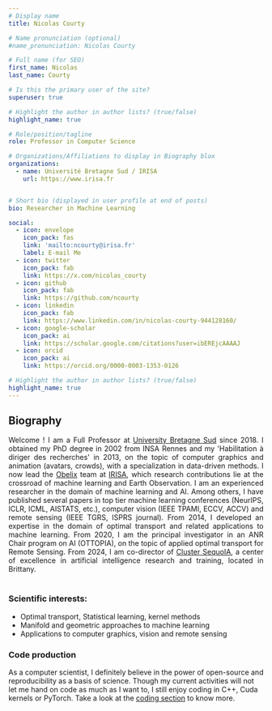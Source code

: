 ```yaml
---
# Display name
title: Nicolas Courty

# Name pronunciation (optional)
#name_pronunciation: Nicolas Courty

# Full name (for SEO)
first_name: Nicolas
last_name: Courty

# Is this the primary user of the site?
superuser: true

# Highlight the author in author lists? (true/false)
highlight_name: true

# Role/position/tagline
role: Professor in Computer Science

# Organizations/Affiliations to display in Biography blox
organizations:
  - name: Université Bretagne Sud / IRISA
    url: https://www.irisa.fr


# Short bio (displayed in user profile at end of posts)
bio: Researcher in Machine Learning

social:
  - icon: envelope
    icon_pack: fas
    link: 'mailto:ncourty@irisa.fr'
    label: E-mail Me
  - icon: twitter
    icon_pack: fab
    link: https://x.com/nicolas_courty
  - icon: github
    icon_pack: fab
    link: https://github.com/ncourty
  - icon: linkedin
    icon_pack: fab
    link: https://www.linkedin.com/in/nicolas-courty-944128160/
  - icon: google-scholar
    icon_pack: ai
    link: https://scholar.google.com/citations?user=ibEREjcAAAAJ
  - icon: orcid
    icon_pack: ai
    link: https://orcid.org/0000-0003-1353-0126

# Highlight the author in author lists? (true/false)
highlight_name: true
---
```


## Biography

<div style="text-align: justify">
Welcome ! I am a Full Professor at <a href="http://www.univ-ubs.fr"> University Bretagne Sud</a> since 2018. I obtained my PhD degree in 2002 from INSA Rennes and my 'Habilitation à diriger des recherches' in 2013, on the topic of computer graphics and animation (avatars, crowds), with a specialization in data-driven methods. I now lead the <a href="https://www-obelix.irisa.fr">Obelix</a> team at <a href="https://www.irisa.fr/">IRISA</a>, which research contributions lie at the crossroad of machine learning and Earth Observation. I am an experienced researcher in the domain of machine learning and AI. Among others, I have published several papers in top tier machine learning conferences (NeurIPS, ICLR, ICML, AISTATS, etc.), computer vision (IEEE TPAMI, ECCV, ACCV) and remote sensing (IEEE TGRS, ISPRS journal). From 2014, I developed an expertise in the domain of optimal transport and related applications to machine learning. From 2020, I am the principal investigator in an ANR Chair program on AI (OTTOPIA), on the topic of applied optimal transport for Remote Sensing. From 2024, I am co-director of <a href="https://cluster-sequoia.univ-rennes.fr">Cluster SequoIA</a>, a center of excellence in artificial intelligence research and training, located in Brittany.
</div>
</br>

### Scientific interests:
  - Optimal transport, Statistical learning, kernel methods
  - Manifold and geometric approaches to machine learning
  - Applications to computer graphics, vision and remote sensing

### Code production
As a computer scientist, I definitely believe in the power of open-source and reproducibility as a basis of science. Though my current activities will not let me hand on code as much as I want to, I still enjoy coding in C++, Cuda kernels or PyTorch. Take a look at the [coding section](code/) to know more.